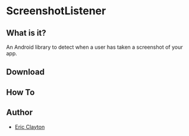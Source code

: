 # ScreenshotListener

## What is it?

An Android library to detect when a user has taken a screenshot of your app.

## Download

## How To

## Author

- [Eric Clayton](mailto:esc861@gmail.com)